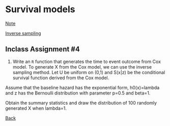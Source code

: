 # Survival models
[Note](https://younghhk.github.io/STAT_COMP/M2_Surv.html#1)

[Inverse sampling](https://app.box.com/s/rv8u5fa7btrluqzfo3k10wn10lk2kc45)
## Inclass Assignment #4 


1. Write an `R` function that generates the time to event outcome from Cox model.
To generate X from the Cox model, we can use the inverse sampling method.
 Let U be uniform on (0,1) and S(x|z) be the conditional survival function derived from the Cox model.

Assume that the baseline hazard has the exponential form,
h0(x)=lambda and z has the Bernoulli distribution with parameter p=0.5 and beta=1.

Obtain the summary statistics and draw the distribution of 100 randomly generated X when lambda=1.


[Back](https://github.com/younghhk/STAT_COMP/)
